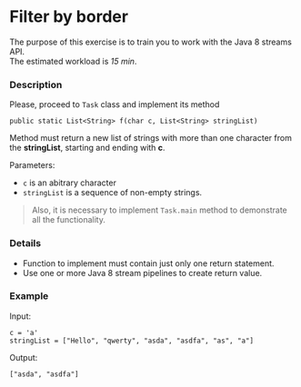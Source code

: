 # Filter by border

The purpose of this exercise is to train you to work with the Java 8 streams API.  
The estimated workload is *15 min*.

### Description

Please, proceed to `Task` class and implement its method

`public static List<String> f(char c, List<String> stringList)`

Method must return a new list of strings with more than one character from the **stringList**, starting and ending with **c**. 

Parameters:
* `c` is an abitrary character
* `stringList` is a sequence of non-empty strings.

> Also, it is necessary to implement `Task.main` method to demonstrate all the functionality.

### Details

* Function to implement must contain just only one return statement.
* Use one or more  Java 8 stream pipelines to create return value.

### Example

Input:

```
c = 'a'
stringList = ["Hello", "qwerty", "asda", "asdfa", "as", "a"]
```

Output:

```
["asda", "asdfa"]
```
